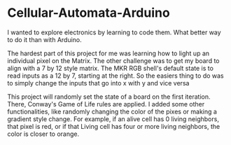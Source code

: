 # Cellular-Automata-Arduino

I wanted to explore electronics by learning to code them. What better way to do it than with Arduino. 

The hardest part of this project for me was learning how to light up an individual pixel on the Matrix. The other challenge was to get my board to align with a 7 by 12 style matrix. The MKR RGB shell's default state is to read inputs as a 12 by 7, starting at the right. So the easiers thing to do was to simply change the inputs that go into x with y and vice versa

This project will randomly set the state of a board on the first iteration. There, Conway's Game of Life rules are applied. I added some other functionalities, like randomly changing the color of the pixes or making a gradient style change. For example, if an alive cell has 0 living neighbors, that pixel is red, or if that Living cell has four or more living neighbors, the color is closer to orange.
